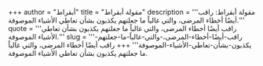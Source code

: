 +++
author = "أبقراط"
title = "مقولة أبقراط"
description = '''مقولة أبقراط: راقب أيضًا أخطاء المرضى، والتي غالباً ما جعلتهم يكذبون بشأن تعاطي الأشياء الموصوفة.'''
quote = '''راقب أيضًا أخطاء المرضى، والتي غالباً ما جعلتهم يكذبون بشأن تعاطي الأشياء الموصوفة.'''
slug = '''راقب-أيضًا-أخطاء-المرضى،-والتي-غالباً-ما-جعلتهم-يكذبون-بشأن-تعاطي-الأشياء-الموصوفة'''
+++
راقب أيضًا أخطاء المرضى، والتي غالباً ما جعلتهم يكذبون بشأن تعاطي الأشياء الموصوفة.
